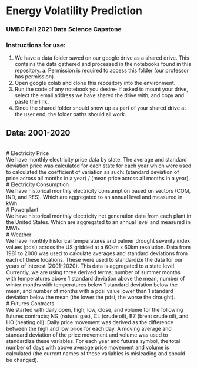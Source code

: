 # Energy Volatility Prediction
### UMBC Fall 2021 Data Science Capstone
### Instructions for use:
1. We have a data folder saved on our google drive as a shared drive. This contains the data gathered and processed in the notebooks found in this repository.
  a. Permission is required to access this folder (our professor has permission).
2. Open google colab and clone this repository into the environment.
3. Run the code of any notebook you desire- if asked to mount your drive, select the email address we have shared the drive with, and copy and paste the link.
4. Since the shared folder should show up as part of your shared drive at the user end, the folder paths should all work.
## Data: 2001-2020
<br>
# Electricity Price<br>
We have monthly electricity price data by state. The average and standard deviation price was calculated for each state for each year which were used to calculated the coefficient of variation as such: (standard deviation of price across all months in a year) / (mean price across all months in a year).<br>
# Electricity Consumption<br>
We have historical monthly electricity consumption based on sectors (COM, IND, and RES).  Which are aggregated to an annual level and measured in kWh.<br>
# Powerplant<br>
We have historical monthly electricity net generation data from each plant in the United States. Which are aggregated to an annual level and measured in MWh.<br>
# Weather<br>
We have monthly historical temperatures and palmer drought severity index values (pdsi) across the US gridded at a 60km x 60km resolution. Data from 1981 to 2000 was used to calculate averages and standard deviations from each of these locations. These were used to standardize the data for our years of interest (2001-2020). This data is aggregated to a state level. Currently, we are using three derived terms; number of summer months with temperatures above 1 standard deviation above the mean, number of winter months with temperatures below 1 standard deviation below the mean, and number of months with a pdsi value lower than 1 standard deviation below the mean (the lower the pdsi, the worse the drought).<br>
# Futures Contracts<br>
We started with daily open, high, low, close, and volume for the following futures contracts; NG (natural gas), CL (crude oil), BZ (brent crude oil), and HO (heating oil). Daily price movement was derived as the difference between the high and low price for each day. A moving average and standard deviation of the price movement and volume was used to standardize these variables. For each year and futures symbol, the total number of days with above average price movement and volume is calculated (the current names of these variables is misleading and should be changed).<br>
